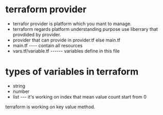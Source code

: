 # terraform provider
- terrafor provider is platform which you mant to manage. 
- terraform regards platform understanding purpose use liberrary that provdided by provider. 
- provider that can provide in provider.tf else main.tf 
- main.tf ---- contain all resources 
- vars.tf/variable.tf ------ variables define in this file 

# types of variables in terraform 
- string 
- number 
- list --- it's working on index that mean value count start from 0

terraform is working on key value method. 